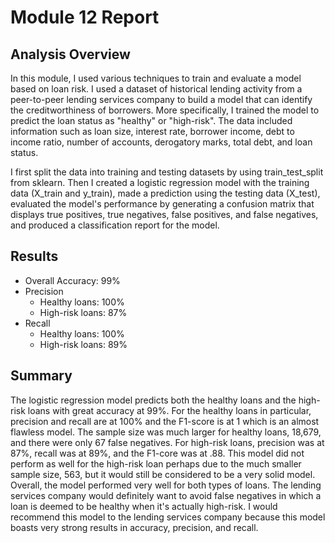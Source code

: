 # Module 12 Report

## Analysis Overview

In this module, I used various techniques to train and evaluate a model based on loan risk. I used a dataset of historical lending activity from a peer-to-peer lending services company to build a model that can identify the creditworthiness of borrowers. More specifically, I trained the model to predict the loan status as "healthy" or "high-risk". The data included information such as loan size, interest rate, borrower income, debt to income ratio, number of accounts, derogatory marks, total debt, and loan status.

I first split the data into training and testing datasets by using train_test_split from sklearn. Then I created a logistic regression model with the training data (X_train and y_train), made a prediction using the testing data (X_test), evaluated the model's performance by generating a confusion matrix that displays true positives, true negatives, false positives, and false negatives, and produced a classification report for the model.

## Results

- Overall Accuracy: 99%
- Precision
    - Healthy loans: 100%
    - High-risk loans: 87%
 - Recall
    - Healthy loans: 100%
    - High-risk loans: 89%


## Summary

The logistic regression model predicts both the healthy loans and the high-risk loans with great accuracy at 99%. For the healthy loans in particular, precision and recall are at 100% and the F1-score is at 1 which is an almost flawless model. The sample size was much larger for healthy loans, 18,679, and there were only 67 false negatives. For high-risk loans, precision was at 87%, recall was at 89%, and the F1-core was at .88. This model did not perform as well for the high-risk loan perhaps due to the much smaller sample size, 563, but it would still be considered to be a very solid model. Overall, the model performed very well for both types of loans. The lending services company would definitely want to avoid false negatives in which a loan is deemed to be healthy when it's actually high-risk. I would recommend this model to the lending services company because this model boasts very strong results in accuracy, precision, and recall.
